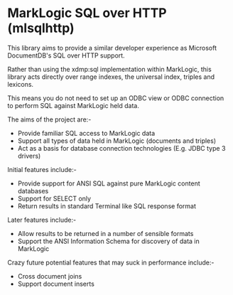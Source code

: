 # MarkLogic SQL over HTTP (mlsqlhttp)

This library aims to provide a similar developer experience as Microsoft DocumentDB's SQL over HTTP support.

Rather than using the xdmp:sql implementation within MarkLogic, this library acts directly over range indexes, the
universal index, triples and lexicons.

This means you do not need to set up an ODBC view or ODBC connection to perform SQL against MarkLogic held data.

The aims of the project are:-

- Provide familiar SQL access to MarkLogic data
- Support all types of data held in MarkLogic (documents and triples)
- Act as a basis for database connection technologies (E.g. JDBC type 3 drivers)

Initial features include:-

- Provide support for ANSI SQL against pure MarkLogic content databases
- Support for SELECT only
- Return results in standard Terminal like SQL response format

Later features include:-

- Allow results to be returned in a number of sensible formats
- Support the ANSI Information Schema for discovery of data in MarkLogic

Crazy future potential features that may suck in performance include:-

- Cross document joins
- Support document inserts
